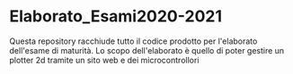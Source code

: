 # Elaborato_Esami2020-2021
Questa repository racchiude tutto il codice prodotto per l'elaborato dell'esame di maturità. Lo scopo dell'elaborato è quello di poter gestire un plotter 2d tramite un sito web e dei microcontrollori
